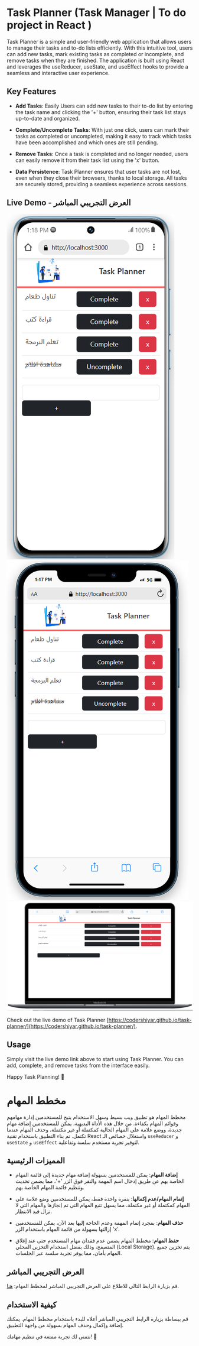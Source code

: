 # Task Planner (Task Manager | To do project in React )

Task Planner is a simple and user-friendly web application that allows users to manage their tasks and to-do lists efficiently. With this intuitive tool, users can add new tasks, mark existing tasks as completed or incomplete, and remove tasks when they are finished. The application is built using React and leverages the useReducer, useState, and useEffect hooks to provide a seamless and interactive user experience.

## Key Features

- **Add Tasks**: Easily Users can add new tasks to their to-do list by entering the task name and clicking the '+' button, ensuring their task list stays up-to-date and organized.

- **Complete/Uncomplete Tasks**: With just one click, users can mark their tasks as completed or uncompleted, making it easy to track which tasks have been accomplished and which ones are still pending.

- **Remove Tasks**: Once a task is completed and no longer needed, users can easily remove it from their task list using the 'x' button.

- **Data Persistence**: Task Planner ensures that user tasks are not lost, even when they close their browsers, thanks to local storage. All tasks are securely stored, providing a seamless experience across sessions.

## Live Demo - العرض التجريبي المباشر

![Demo on Android Smartphone](./demo-images/demo-on-android-smartphone.PNG)
![Demo on Iphone smartphone](./demo-images/demo-on-iphone-smartphone.PNG)
![Demo on Laptop & Desktop](./demo-images/demo-on-laptop.png)

Check out the live demo of Task Planner [https://codershiyar.github.io/task-planner/](https://codershiyar.github.io/task-planner/).

## Usage

Simply visit the live demo link above to start using Task Planner. You can add, complete, and remove tasks from the interface easily.

Happy Task Planning! 🚀


# مخطط المهام

مخطط المهام هو تطبيق ويب بسيط وسهل الاستخدام يتيح للمستخدمين إدارة مهامهم وقوائم المهام بكفاءة. من خلال هذه الأداة البديهية، يمكن للمستخدمين إضافة مهام جديدة، ووضع علامة على المهام الحالية كمكتملة أو غير مكتملة، وحذف المهام عندما تكتمل. تم بناء التطبيق باستخدام تقنية React واستغلال خصائص الـ `useReducer` و `useState` و `useEffect` لتوفير تجربة مستخدم سلسة وتفاعلية.

## المميزات الرئيسية

- **إضافة المهام**: يمكن للمستخدمين بسهولة إضافة مهام جديدة إلى قائمة المهام الخاصة بهم عن طريق إدخال اسم المهمة والنقر فوق الزر '+'، مما يضمن تحديث وتنظيم قائمة المهام الخاصة بهم.

- **إتمام المهام/عدم إكمالها**: بنقرة واحدة فقط، يمكن للمستخدمين وضع علامة على المهام كمكتملة أو غير مكتملة، مما يسهل تتبع المهام التي تم إنجازها والمهام التي لا تزال قيد الانتظار.

- **حذف المهام**: بمجرد إتمام المهمة وعدم الحاجة إليها بعد الآن، يمكن للمستخدمين إزالتها بسهولة من قائمة المهام باستخدام الزر 'x'.

- **حفظ المهام**: مخطط المهام يضمن عدم فقدان مهام المستخدم حتى عند إغلاق المتصفح، وذلك بفضل استخدام التخزين المحلي (Local Storage). يتم تخزين جميع المهام بأمان، مما يوفر تجربة سلسة عبر الجلسات.


## العرض التجريبي المباشر

قم بزيارة الرابط التالي للاطلاع على العرض التجريبي المباشر لمخطط المهام: [هنا](https://codershiyar.github.io/task-planner/).

## كيفية الاستخدام

قم ببساطة بزيارة الرابط التجريبي المباشر أعلاه للبدء باستخدام مخطط المهام. يمكنك إضافة وإكمال وحذف المهام بسهولة من واجهة التطبيق.

نتمنى لك تجربة ممتعة في تنظيم مهامك! 🚀
